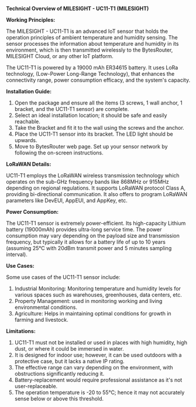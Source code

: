 **Technical Overview of MILESIGHT - UC11-T1 (MILESIGHT)**

**Working Principles:**

The MILESIGHT - UC11-T1 is an advanced IoT sensor that holds the operation principles of ambient temperature and humidity sensing. The sensor processes the information about temperature and humidity in its environment, which is then transmitted wirelessly to the BytesRouter, MILESIGHT Cloud, or any other IoT platform.

The UC11-T1 is powered by a 19000 mAh ER34615 battery. It uses LoRa technology, (Low-Power Long-Range Technology), that enhances the connectivity range, power consumption efficacy, and the system's capacity. 

**Installation Guide:**

1. Open the package and ensure all the items (3 screws, 1 wall anchor, 1 bracket, and the UC11-T1 sensor) are complete.
2. Select an ideal installation location; it should be safe and easily reachable.
3. Take the Bracket and fit it to the wall using the screws and the anchor.
4. Place the UC11-T1 sensor into its bracket. The LED light should be upwards.
5. Move to BytesRouter web page. Set up your sensor network by following the on-screen instructions.

**LoRaWAN Details:**

UC11-T1 employs the LoRaWAN wireless transmission technology which operates on the sub-GHz frequency bands like 868MHz or 915MHz depending on regional regulations. It supports LoRaWAN protocol Class A, providing bi-directional communication. It also offers to program LoRaWAN parameters like DevEUI, AppEUI, and AppKey, etc.

**Power Consumption:**

The UC11-T1 sensor is extremely power-efficient. Its high-capacity Lithium battery (19000mAh) provides ultra-long service time. The power consumption may vary depending on the payload size and transmission frequency, but typically it allows for a battery life of up to 10 years (assuming 25°C with 20dBm transmit power and 5 minutes sampling interval). 

**Use Cases:**

Some use cases of the UC11-T1 sensor include:

1. Industrial Monitoring: Monitoring temperature and humidity levels for various spaces such as warehouses, greenhouses, data centers, etc.
2. Property Management: used in monitoring working and living environmental conditions.
3. Agriculture: Helps in maintaining optimal conditions for growth in farming and livestock.

**Limitations:**

1. UC11-T1 must not be installed or used in places with high humidity, high dust, or where it could be immersed in water.
2. It is designed for indoor use; however, it can be used outdoors with a protective case, but it lacks a native IP rating.
3. The effective range can vary depending on the environment, with obstructions significantly reducing it.
4. Battery-replacement would require professional assistance as it's not user-replaceable. 
5. The operation temperature is -20 to 55°C; hence it may not accurately sense below or above this threshold.